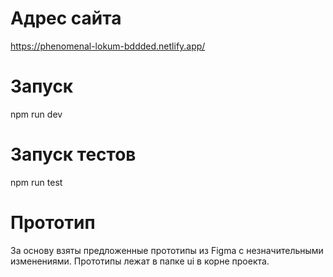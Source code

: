 # Адрес сайта
https://phenomenal-lokum-bddded.netlify.app/

# Запуск

npm run dev

# Запуск тестов

npm run test

# Прототип

За основу взяты предложенные прототипы из Figma с незначительными изменениями. Прототипы лежат в папке ui в корне проекта.
